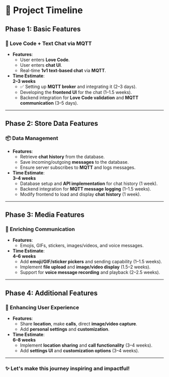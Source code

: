 # 🚀 Project Timeline

## **Phase 1: Basic Features**  
### 💬 Love Code + Text Chat via MQTT  
- **Features**:  
  - User enters **Love Code**.  
  - User enters **chat UI**.  
  - Real-time **1v1 text-based chat** via **MQTT**.  
- **Time Estimate**:  
  **2–3 weeks**  
  - ✅ Setting up **MQTT broker** and integrating it (2–3 days). 
  - Developing the **frontend UI** for the chat (1–1.5 weeks).  
  - Backend integration for **Love Code validation** and **MQTT communication** (3–5 days).  

---

## **Phase 2: Store Data Features**  
### 📦 Data Management  
- **Features**:  
  - Retrieve **chat history** from the database.  
  - Save incoming/outgoing **messages** to the database.  
  - Ensure server subscribes to **MQTT** and logs messages.  
- **Time Estimate**:  
  **3–4 weeks**  
  - Database setup and **API implementation** for chat history (1 week).  
  - Backend integration for **MQTT message logging** (1–1.5 weeks).  
  - Modify frontend to load and display **chat history** (1 week).  

---

## **Phase 3: Media Features**  
### 🎨 Enriching Communication  
- **Features**:  
  - Emojis, GIFs, stickers, images/videos, and voice messages.  
- **Time Estimate**:  
  **4–6 weeks**  
  - Add **emoji/GIF/sticker pickers** and sending capability (1–1.5 weeks).  
  - Implement **file upload** and **image/video display** (1.5–2 weeks).  
  - Support for **voice message recording** and playback (2–2.5 weeks).  

---

## **Phase 4: Additional Features**  
### 🌟 Enhancing User Experience  
- **Features**:  
  - Share **location**, make **calls**, direct **image/video capture**.  
  - Add **personal settings** and **customization**.  
- **Time Estimate**:  
  **6–8 weeks**  
  - Implement **location sharing** and **call functionality** (3–4 weeks).  
  - Add **settings UI** and **customization options** (3–4 weeks).  

---

### ✨ Let's make this journey inspiring and impactful!
